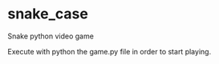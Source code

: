 # snake_case
Snake python video game

Execute with python the game.py file in order to start playing.
